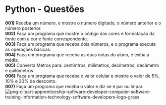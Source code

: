 # Python - Questões


<b>001)</b> Receba um número, e mostre o número digitado, o número anterior e o número posterior.<br>
<b>002)</b> Faça um programa que mostre o código das cores e formatação da fonte com a cor e fonte correspondente.<br>
<b>003)</b> Faça um programa que receba dois números, e o programa executa as operações básicas.<br>
<b>004)</b> Faça um programa que receba as duas notas do aluno, e exiba a média.<br>
<b>005)</b> Converta Metros para: centímtros, milímetros,  decímetros, decâmetro e quilômetros.<br>
<b>006)</b> Faça um programa que receba o valor celular e mostre o valor de 5%, 10% e 20% de desconto.<br>
<b>007)</b> Faça um programa que receba o valor e diz se é par ou ímpar.<br>
![png-clipart-apprenticeship-software-developer-computer-software-training-information-technology-software-developers-logo-grass](https://user-images.githubusercontent.com/22967736/117756689-055cbe00-b1f5-11eb-86ed-88e5faf7ed21.png)



